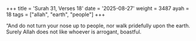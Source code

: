 +++
title = 'Surah 31, Verses 18'
date = '2025-08-27'
weight = 3487
ayah = 18
tags = ["allah", "earth", "people"]
+++

“And do not turn your nose up to people, nor walk pridefully upon the earth. Surely Allah does not like whoever is arrogant, boastful.